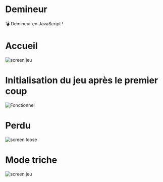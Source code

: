 # Demineur
💣 Demineur en JavaScript !

# Accueil
![screen jeu](https://media.discordapp.net/attachments/671292077870415872/915254756950286427/unknown.png?width=497&height=601)

# Initialisation du jeu après le premier coup
![Fonctionnel](https://media.discordapp.net/attachments/671292077870415872/916395939059605504/unknown.png)

# Perdu
![screen loose](https://media.discordapp.net/attachments/671292077870415872/916396436801867786/unknown.png?width=716&height=676)


# Mode triche
![screen jeu](https://media.discordapp.net/attachments/671292077870415872/915253930026467358/unknown.png?width=670&height=601)
